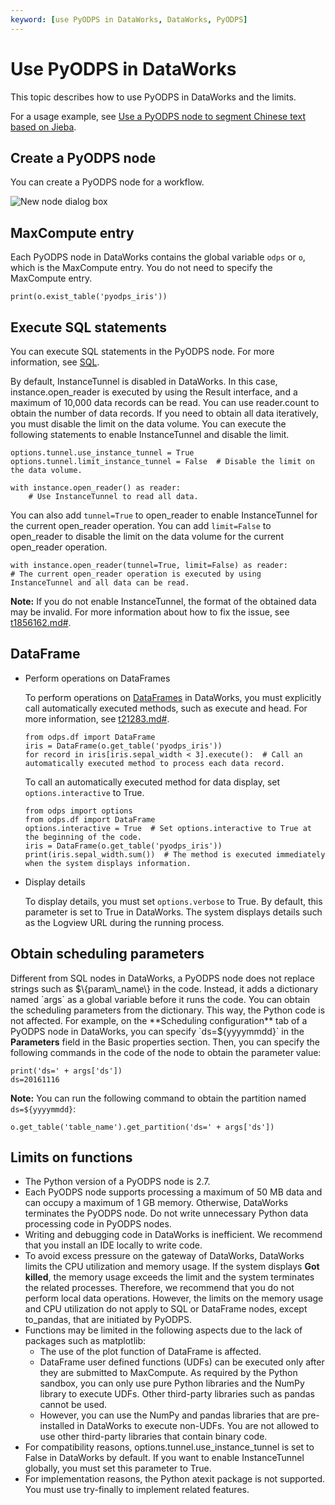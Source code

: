 ```yaml
---
keyword: [use PyODPS in DataWorks, DataWorks, PyODPS]
---
```


# Use PyODPS in DataWorks

This topic describes how to use PyODPS in DataWorks and the limits.

For a usage example, see [Use a PyODPS node to segment Chinese text based on Jieba]().

## Create a PyODPS node

You can create a PyODPS node for a workflow.

![New node dialog box](https://static-aliyun-doc.oss-cn-hangzhou.aliyuncs.com/assets/img/en-US/0551330061/p11645.png)

## MaxCompute entry

Each PyODPS node in DataWorks contains the global variable `odps` or `o`, which is the MaxCompute entry. You do not need to specify the MaxCompute entry.

```
print(o.exist_table('pyodps_iris'))
```

## Execute SQL statements

You can execute SQL statements in the PyODPS node. For more information, see [SQL]().

By default, InstanceTunnel is disabled in DataWorks. In this case, instance.open\_reader is executed by using the Result interface, and a maximum of 10,000 data records can be read. You can use reader.count to obtain the number of data records. If you need to obtain all data iteratively, you must disable the limit on the data volume. You can execute the following statements to enable InstanceTunnel and disable the limit.

```
options.tunnel.use_instance_tunnel = True
options.tunnel.limit_instance_tunnel = False  # Disable the limit on the data volume.

with instance.open_reader() as reader:
    # Use InstanceTunnel to read all data.
```

You can also add `tunnel=True` to open\_reader to enable InstanceTunnel for the current open\_reader operation. You can add `limit=False` to open\_reader to disable the limit on the data volume for the current open\_reader operation.

```
with instance.open_reader(tunnel=True, limit=False) as reader:
# The current open_reader operation is executed by using InstanceTunnel and all data can be read.
```

**Note:** If you do not enable InstanceTunnel, the format of the obtained data may be invalid. For more information about how to fix the issue, see [t1856162.md\#]().

## DataFrame

-   Perform operations on DataFrames

    To perform operations on [DataFrames]() in DataWorks, you must explicitly call automatically executed methods, such as execute and head. For more information, see [t21283.md\#]().

    ```
    from odps.df import DataFrame
    iris = DataFrame(o.get_table('pyodps_iris'))
    for record in iris[iris.sepal_width < 3].execute():  # Call an automatically executed method to process each data record.
    ```

    To call an automatically executed method for data display, set `options.interactive` to True.

    ```
    from odps import options
    from odps.df import DataFrame
    options.interactive = True  # Set options.interactive to True at the beginning of the code.
    iris = DataFrame(o.get_table('pyodps_iris'))
    print(iris.sepal_width.sum())  # The method is executed immediately when the system displays information.
    ```

-   Display details

    To display details, you must set `options.verbose` to True. By default, this parameter is set to True in DataWorks. The system displays details such as the Logview URL during the running process.


## Obtain scheduling parameters

Different from SQL nodes in DataWorks, a PyODPS node does not replace strings such as $\{param\_name\} in the code. Instead, it adds a dictionary named `args` as a global variable before it runs the code. You can obtain the scheduling parameters from the dictionary. This way, the Python code is not affected. For example, on the **Scheduling configuration** tab of a PyODPS node in DataWorks, you can specify `ds=${yyyymmdd}` in the **Parameters** field in the Basic properties section. Then, you can specify the following commands in the code of the node to obtain the parameter value:

```
print('ds=' + args['ds'])
ds=20161116
```

**Note:** You can run the following command to obtain the partition named `ds=${yyyymmdd}`:

```
o.get_table('table_name').get_partition('ds=' + args['ds'])
```

## Limits on functions

-   The Python version of a PyODPS node is 2.7.
-   Each PyODPS node supports processing a maximum of 50 MB data and can occupy a maximum of 1 GB memory. Otherwise, DataWorks terminates the PyODPS node. Do not write unnecessary Python data processing code in PyODPS nodes.
-   Writing and debugging code in DataWorks is inefficient. We recommend that you install an IDE locally to write code.
-   To avoid excess pressure on the gateway of DataWorks, DataWorks limits the CPU utilization and memory usage. If the system displays **Got killed**, the memory usage exceeds the limit and the system terminates the related processes. Therefore, we recommend that you do not perform local data operations. However, the limits on the memory usage and CPU utilization do not apply to SQL or DataFrame nodes, except to\_pandas, that are initiated by PyODPS.
-   Functions may be limited in the following aspects due to the lack of packages such as matplotlib:
    -   The use of the plot function of DataFrame is affected.
    -   DataFrame user defined functions \(UDFs\) can be executed only after they are submitted to MaxCompute. As required by the Python sandbox, you can only use pure Python libraries and the NumPy library to execute UDFs. Other third-party libraries such as pandas cannot be used.
    -   However, you can use the NumPy and pandas libraries that are pre-installed in DataWorks to execute non-UDFs. You are not allowed to use other third-party libraries that contain binary code.
-   For compatibility reasons, options.tunnel.use\_instance\_tunnel is set to False in DataWorks by default. If you want to enable InstanceTunnel globally, you must set this parameter to True.
-   For implementation reasons, the Python atexit package is not supported. You must use try-finally to implement related features.

